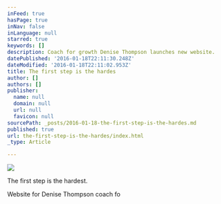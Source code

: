 ```yaml
---
inFeed: true
hasPage: true
inNav: false
inLanguage: null
starred: true
keywords: []
description: Coach for growth Denise Thompson launches new website.
datePublished: '2016-01-18T22:11:30.248Z'
dateModified: '2016-01-18T22:11:02.953Z'
title: The first step is the hardes
author: []
authors: []
publisher:
  name: null
  domain: null
  url: null
  favicon: null
sourcePath: _posts/2016-01-18-the-first-step-is-the-hardes.md
published: true
url: the-first-step-is-the-hardes/index.html
_type: Article

---
```

![](https://s3-us-west-2.amazonaws.com/the-grid-img/p/6725d9172ec744f5caea595b6f60295e893d99f8.png)

The first step is the hardest.

Website for Denise Thompson coach fo